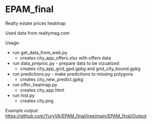 # EPAM_final
Realty estate prices heatmap

Used data from realtymag.com

Usage:
 - run get_data_from_web.py 
   - creates city_app_offers.xlsx with offers data
 - run data_preproc.py - prepare data to be vizualized
   - creates city_app_grid_gpd.gpkg and grid_city_bound.gpkg
 - run predictions.py - make predictions to missing polygons 
   - creates city_new_predict.gpkg
 - run offer_heatmap.py
   - creates city_app.html
 - run hist.py
   - creates city.png
 
Example output: https://github.com/YuryVA/EPAM_final/tree/main/EPAM_final/Output
